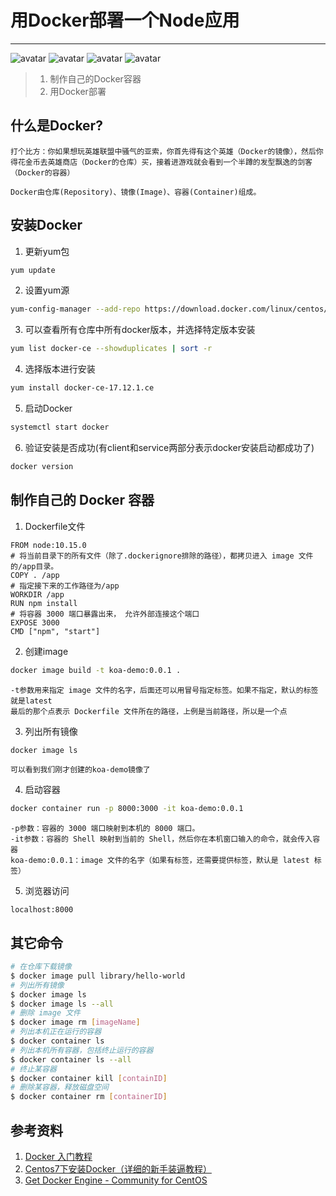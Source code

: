 # 用Docker部署一个Node应用
___

![avatar](https://img.shields.io/badge/Docker-17.12.1.ce-blue.svg)
![avatar](https://img.shields.io/badge/Linux-CentOS7-blue.svg)
![avatar](https://img.shields.io/badge/Node-v10.15.0-blue.svg) ![avatar](https://img.shields.io/badge/Koa-v2.7.0-blue.svg) 

> 1. 制作自己的Docker容器
> 2. 用Docker部署

## 什么是Docker?
    打个比方：你如果想玩英雄联盟中骚气的亚索，你首先得有这个英雄（Docker的镜像），然后你得花金币去英雄商店（Docker的仓库）买，接着进游戏就会看到一个半蹲的发型飘逸的剑客（Docker的容器）

    Docker由仓库(Repository)、镜像(Image)、容器(Container)组成。

## 安装Docker
1. 更新yum包
```bash
yum update
```

2. 设置yum源
```bash
yum-config-manager --add-repo https://download.docker.com/linux/centos/docker-ce.repo
```

3. 可以查看所有仓库中所有docker版本，并选择特定版本安装
```bash
yum list docker-ce --showduplicates | sort -r
```

4. 选择版本进行安装
```bash
yum install docker-ce-17.12.1.ce
```

5. 启动Docker
```bash
systemctl start docker
```

6. 验证安装是否成功(有client和service两部分表示docker安装启动都成功了)
```bash
docker version
```

## 制作自己的 Docker 容器
1. Dockerfile文件
```
FROM node:10.15.0
# 将当前目录下的所有文件（除了.dockerignore排除的路径），都拷贝进入 image 文件的/app目录。
COPY . /app
# 指定接下来的工作路径为/app
WORKDIR /app
RUN npm install
# 将容器 3000 端口暴露出来， 允许外部连接这个端口
EXPOSE 3000
CMD ["npm", "start"]
```

2. 创建image
```bash
docker image build -t koa-demo:0.0.1 .
```
    -t参数用来指定 image 文件的名字，后面还可以用冒号指定标签。如果不指定，默认的标签就是latest
    最后的那个点表示 Dockerfile 文件所在的路径，上例是当前路径，所以是一个点

3. 列出所有镜像
```bash
docker image ls
```
    可以看到我们刚才创建的koa-demo镜像了

4. 启动容器
```bash
docker container run -p 8000:3000 -it koa-demo:0.0.1
```
    -p参数：容器的 3000 端口映射到本机的 8000 端口。
    -it参数：容器的 Shell 映射到当前的 Shell，然后你在本机窗口输入的命令，就会传入容器
    koa-demo:0.0.1：image 文件的名字（如果有标签，还需要提供标签，默认是 latest 标签）

5. 浏览器访问
```
localhost:8000
```

## 其它命令
```bash
# 在仓库下载镜像
$ docker image pull library/hello-world
# 列出所有镜像
$ docker image ls
$ docker image ls --all
# 删除 image 文件
$ docker image rm [imageName]
# 列出本机正在运行的容器
$ docker container ls
# 列出本机所有容器，包括终止运行的容器
$ docker container ls --all
# 终止某容器
$ docker container kill [containID]
# 删除某容器，释放磁盘空间
$ docker container rm [containerID]
```

## 参考资料
1. [Docker 入门教程](http://www.ruanyifeng.com/blog/2018/02/docker-tutorial.html)
2. [Centos7下安装Docker（详细的新手装逼教程）](https://www.cnblogs.com/qgc1995/p/9553572.html)
3. [Get Docker Engine - Community for CentOS](https://docs.docker.com/install/linux/docker-ce/centos/)